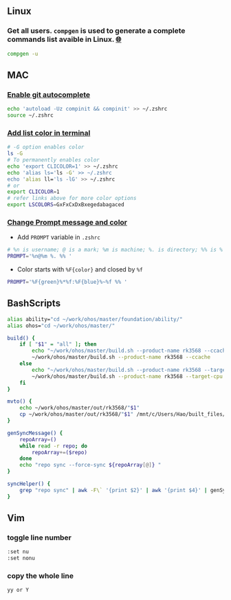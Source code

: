 ## Linux

### Get all users. `compgen` is used to generate a complete commands list avaible in Linux. [🌐](https://unix.stackexchange.com/questions/151118/understand-compgen-builtin-command)

```bash
compgen -u
```

## MAC

### [Enable git autocomplete](https://www.macinstruct.com/tutorials/how-to-enable-git-tab-autocomplete-on-your-mac/)

```bash
echo 'autoload -Uz compinit && compinit' >> ~/.zshrc
source ~/.zshrc
```

### [Add list color in terminal](https://www.cyberciti.biz/faq/apple-mac-osx-terminal-color-ls-output-option/)

```bash
# -G option enables color
ls -G 
# To permanently enables color
echo 'export CLICOLOR=1' >> ~/.zshrc
echo 'alias ls='ls -G' >> ~/.zshrc
echo 'alias ll='ls -lG' >> ~/.zshrc
# or
export CLICOLOR=1
# refer links above for more color options 
export LSCOLORS=GxFxCxDxBxegedabagaced

```

### [Change Prompt message and color](https://blog.devgenius.io/customize-the-macos-terminal-zsh-4cb387e4f447)

* Add `PROMPT` variable in `.zshrc`
```bash
# %n is username; @ is a mark; %m is machine; %. is directory; %% is % mark.
PROMPT='%n@%m %. %% '
```

* Color starts with `%F{color}` and closed by `%f`
```bash
PROMPT='%F{green}%*%f:%F{blue}%~%f %% '
```

## BashScripts

```bash
alias ability="cd ~/work/ohos/master/foundation/ability/"
alias ohos="cd ~/work/ohos/master/"

build() {
    if [ "$1" = "all" ]; then
        echo "~/work/ohos/master/build.sh --product-name rk3568 --ccache"
        ~/work/ohos/master/build.sh --product-name rk3568 --ccache
    else
        echo "~/work/ohos/master/build.sh --product-name rk3568 --target-cpu arm64 --ccache --build-target" "$1" "$2"
        ~/work/ohos/master/build.sh --product-name rk3568 --target-cpu arm64 --ccache --build-target "$1" "$2"
    fi
}

mvto() {
    echo ~/work/ohos/master/out/rk3568/"$1"
    cp ~/work/ohos/master/out/rk3568/"$1" /mnt/c/Users/Hao/built_files/
}

genSyncMessage() {
    repoArray=()
    while read -r repo; do
        repoArray+=($repo)
    done
    echo "repo sync --force-sync ${repoArray[@]} "
}

syncHelper() {
    grep "repo sync" | awk -F\` '{print $2}' | awk '{print $4}' | genSyncMessage
}
```

## Vim

### toggle line number

```bash
:set nu
:set nonu
```

### copy the whole line

```bash
yy or Y
```
